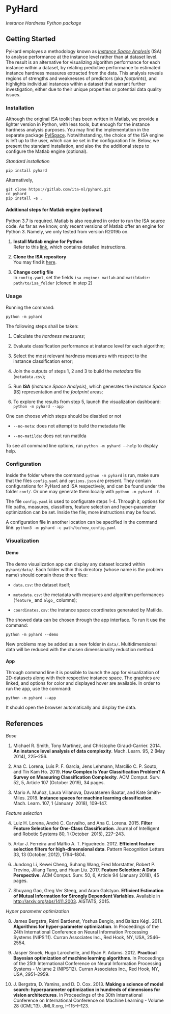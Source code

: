 <!--
[![Binder](https://mybinder.org/badge_logo.svg)](https://mybinder.org/v2/gl/ita-ml%2Finstance-hardness/binder?filepath=notebooks%2F)
[![made-with-python](https://img.shields.io/badge/Made%20with-Python-1f425f.svg)](https://www.python.org/)
[![PyPI license](https://img.shields.io/pypi/l/ansicolortags.svg)](https://en.wikipedia.org/wiki/MIT_License)
-->

# PyHard

_Instance Hardness Python package_

<!--![picture](docs/img/circle-fs.png)-->

## Getting Started

PyHard employes a methodology known as [_Instance Space Analysis_](https://github.com/andremun/InstanceSpace) (ISA) to analyse performance at the instance level rather than at dataset level. The result is an alternative for visualizing algorithm performance for each instance within a dataset, by relating predictive performance to estimated instance hardness measures extracted from the data. This analysis reveals regions of strengths and weaknesses of predictors (aka _footprints_), and highlights individual instances within a  dataset that warrant further investigation, either due to their unique properties or potential data quality issues.


### Installation
Although the original ISA toolkit has been written in Matlab, we provide a lighter version in Python, with less tools, but enough for the instance hardness analysis purposes. You may find the implementation in the separate package [PyISpace](https://gitlab.com/ita-ml/pyispace). Notwithstanding, the choice of the ISA engine is left up to the user, which can be set in the configuration file. Below, we present the standard installation, and also the the additional steps to configure the Matlab engine (optional).

_Standard installation_

```
pip install pyhard
```


Alternatively,
```
git clone https://gitlab.com/ita-ml/pyhard.git
cd pyhard
pip install -e .
```


#### Additional steps for Matlab engine (optional)

Python 3.7 is required. Matlab is also required in order to run the ISA source code. As far as we know, only recent versions of Matlab offer an engine for Python 3. Namely, we only tested from version R2019b on.

<!--Alternatively, take a look at [_Graphene_](https://gitlab.com/ita-ml/graphene), the Instance Hardness Analytics Tool. Matlab, and even Python, are not required in this case!-->

1. __Install Matlab engine for Python__  
Refer to this [link](https://www.mathworks.com/help/matlab/matlab_external/install-the-matlab-engine-for-python.html), which contains detailed instructions.

2. __Clone the ISA repository__  
You may find it [here](https://github.com/andremun/InstanceSpace).

3. __Change config file__  
In `config.yaml`, set the fields `isa_engine: matlab` and `matildadir: path/to/isa_folder` (cloned in step 2)


### Usage

Running the command:

```
python -m pyhard
```

The following steps shall be taken:

1. Calculate the _hardness measures_;

2. Evaluate classification performance at instance level for each algorithm;

3. Select the most relevant hardness measures with respect to the instance classification error;

4. Join the outputs of steps 1, 2 and 3 to build the _metadata_ file (`metadata.csv`);

5. Run __ISA__ (_Instance Space Analysis_), which generates the _Instance Space_ (IS) representation and the _footprint_ areas;

6. To explore the results from step 5, launch the visualization dashboard:  
``python -m pyhard --app``


One can choose which steps should be disabled or not

* `--no-meta`: does not attempt to build the metadata file

* `--no-matilda`: does not run matilda


To see all command line options, run `python -m pyhard --help` to display help.


### Configuration

Inside the folder where the command `python -m pyhard` is run, make sure that the files `config.yaml` and `options.json` are present. They contain configurations for PyHard and ISA respectively, and can be found under the folder `conf/`. Or one may generate them locally with `python -m pyhard -f`.

The file `config.yaml` is used to configurate steps 1-4. Through it, options for file paths, measures, classifiers, feature selection and hyper-parameter optimization can be set. Inside the file, more instructions may be found.

A configuration file in another location can be specified in the command line: 
`python3 -m pyhard -c path/to/new_config.yaml`


### Visualization

#### Demo

<!--![picture](docs/img/demo.png)-->

The demo visualization app can display any dataset located within `pyhard/data/`. Each folder within this directory (whose name is the problem name) should contain those three files:

- `data.csv`: the dataset itself;

- `metadata.csv`: the metadata with measures and algorithm performances (`feature_` and `algo_` columns);

- `coordinates.csv`: the instance space coordinates generated by Matilda.

The showed data can be chosen through the app interface. To run it use the command:

```
python -m pyhard --demo
```

New problems may be added as a new folder in `data/`. Multidimensional data will be reduced with the chosen dimensionality reduction method.

#### App

<!--![picture](docs/img/animation.gif)-->

Through command line it is possible to launch the app for visualization of 2D-datasets along with their respective instance space. The graphics are linked, and options for color and displayed hover are available. In order to run the app, use the command:

```
python -m pyhard --app
```

It should open the browser automatically and display the data.


## References

_Base_

1. Michael R. Smith, Tony Martinez, and Christophe Giraud-Carrier. 2014. __An instance level analysis of data complexity__. Mach. Learn. 95, 2 (May 2014), 225–256.

2. Ana C. Lorena, Luís P. F. Garcia, Jens Lehmann, Marcilio C. P. Souto, and Tin Kam Ho. 2019. __How Complex Is Your Classification Problem? A Survey on Measuring Classification Complexity__. ACM Comput. Surv. 52, 5, Article 107 (October 2019), 34 pages.

3. Mario A. Muñoz, Laura Villanova, Davaatseren Baatar, and Kate Smith-Miles. 2018. __Instance spaces for machine learning classification__. Mach. Learn. 107, 1 (January   2018), 109–147.

_Feature selection_

4. Luiz H. Lorena, André C. Carvalho, and Ana C. Lorena. 2015. __Filter Feature Selection for One-Class Classification__. Journal of Intelligent and Robotic Systems 80, 1 (October   2015), 227–243.

5. Artur J. Ferreira and MáRio A. T. Figueiredo. 2012. __Efficient feature selection filters for high-dimensional data__. Pattern Recognition Letters 33, 13 (October, 2012), 1794–1804.

6. Jundong Li, Kewei Cheng, Suhang Wang, Fred Morstatter, Robert P. Trevino, Jiliang Tang, and Huan Liu. 2017. __Feature Selection: A Data Perspective__. ACM Comput. Surv. 50, 6, Article 94 (January 2018), 45 pages.

7. Shuyang Gao, Greg Ver Steeg, and Aram Galstyan. __Efficient Estimation of Mutual Information for Strongly Dependent Variables__. Available in http://arxiv.org/abs/1411.2003. AISTATS, 2015.

_Hyper parameter optimization_

8. James Bergstra, Rémi Bardenet, Yoshua Bengio, and Balázs Kégl. 2011. __Algorithms for hyper-parameter optimization__. In Proceedings of the 24th International Conference on Neural Information Processing Systems (NIPS’11). Curran Associates Inc., Red Hook, NY, USA, 2546–2554.

9. Jasper Snoek, Hugo Larochelle, and Ryan P. Adams. 2012. __Practical Bayesian optimization of machine learning algorithms__. In Proceedings of the 25th International Conference on Neural Information Processing Systems - Volume 2 (NIPS’12). Curran Associates Inc., Red Hook, NY, USA, 2951–2959.
  
10. J. Bergstra, D. Yamins, and D. D. Cox. 2013. __Making a science of model search: hyperparameter optimization in hundreds of dimensions for vision architectures__. In Proceedings of the 30th International Conference on International Conference on Machine Learning - Volume 28 (ICML’13). JMLR.org, I–115–I–123.
  
